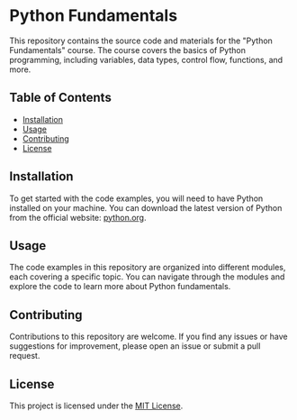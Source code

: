 # Python Fundamentals

This repository contains the source code and materials for the "Python Fundamentals" course. The course covers the basics of Python programming, including variables, data types, control flow, functions, and more.

## Table of Contents

- [Installation](#installation)
- [Usage](#usage)
- [Contributing](#contributing)
- [License](#license)

## Installation

To get started with the code examples, you will need to have Python installed on your machine. You can download the latest version of Python from the official website: [python.org](https://www.python.org/).

## Usage

The code examples in this repository are organized into different modules, each covering a specific topic. You can navigate through the modules and explore the code to learn more about Python fundamentals.

## Contributing

Contributions to this repository are welcome. If you find any issues or have suggestions for improvement, please open an issue or submit a pull request.

## License

This project is licensed under the [MIT License](LICENSE).
